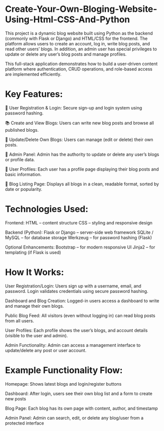 # Create-Your-Own-Bloging-Website-Using-Html-CSS-And-Python

This project is a dynamic blog website built using Python as the backend (commonly with Flask or Django) and HTML/CSS for the frontend. The platform allows users to create an account, log in, write blog posts, and read other users’ blogs. In addition, an admin user has special privileges to update or delete any user’s blog posts and manage profiles.

This full-stack application demonstrates how to build a user-driven content platform where authentication, CRUD operations, and role-based access are implemented efficiently.

# Key Features:
📝 User Registration & Login: Secure sign-up and login system using password hashing.

📚 Create and View Blogs: Users can write new blog posts and browse all published blogs.

🔄 Update/Delete Own Blogs: Users can manage (edit or delete) their own posts.

🔐 Admin Panel: Admin has the authority to update or delete any user’s blogs or profile data.

📄 User Profiles: Each user has a profile page displaying their blog posts and basic information.

🔎 Blog Listing Page: Displays all blogs in a clean, readable format, sorted by date or popularity.

# Technologies Used:

Frontend:
HTML – content structure
CSS – styling and responsive design

Backend (Python):
Flask or Django – server-side web framework
SQLite / MySQL – for database storage
Werkzeug – for password hashing (Flask)

Optional Enhancements:
Bootstrap – for modern responsive UI
Jinja2 – for templating (if Flask is used)


# How It Works:

User Registration/Login:
Users sign up with a username, email, and password.
Login validates credentials using secure password hashing.

Dashboard and Blog Creation:
Logged-in users access a dashboard to write and manage their own blogs.

Public Blog Feed:
All visitors (even without logging in) can read blog posts from all users.

User Profiles:
Each profile shows the user’s blogs, and account details (visible to the user and admin).

Admin Functionality:
Admin can access a management interface to update/delete any post or user account.

# Example Functionality Flow:

Homepage: Shows latest blogs and login/register buttons

Dashboard: After login, users see their own blog list and a form to create new posts

Blog Page: Each blog has its own page with content, author, and timestamp

Admin Panel: Admin can search, edit, or delete any blog/user from a protected interface
